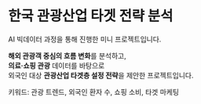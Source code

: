 # 한국 관광산업 타겟 전략 분석

AI 빅데이터 과정을 통해 진행한 미니 프로젝트입니다.

**해외 관광객 중심의 흐름 변화**를 분석하고,  
**의료·쇼핑 관광** 데이터를 바탕으로  
외국인 대상 **관광산업 타겟층 설정 전략**을 제안한 프로젝트입니다.

키워드: 관광 트렌드, 외국인 환자 수, 쇼핑 소비, 타겟 마케팅
